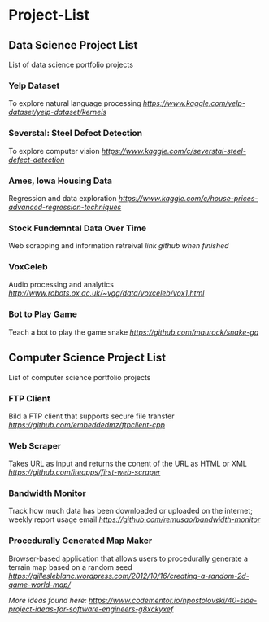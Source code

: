 # Project-List


## Data Science Project List
List of data science portfolio projects


### Yelp Dataset
To explore natural language processing
*https://www.kaggle.com/yelp-dataset/yelp-dataset/kernels*

### Severstal: Steel Defect Detection
To explore computer vision
*https://www.kaggle.com/c/severstal-steel-defect-detection*

### Ames, Iowa Housing Data
Regression and data exploration
*https://www.kaggle.com/c/house-prices-advanced-regression-techniques*

### Stock Fundemntal Data Over Time
Web scrapping and information retreival
*link github when finished*

### VoxCeleb
Audio processing and analytics
*http://www.robots.ox.ac.uk/~vgg/data/voxceleb/vox1.html*

### Bot to Play Game
Teach a bot to play the game snake
*https://github.com/maurock/snake-ga*


## Computer Science Project List
List of computer science portfolio projects


### FTP Client
Bild a FTP client that supports secure file transfer
*https://github.com/embeddedmz/ftpclient-cpp*

### Web Scraper
Takes URL as input and returns the conent of the URL as HTML or XML
*https://github.com/ireapps/first-web-scraper*

### Bandwidth Monitor
Track how much data has been downloaded or uploaded on the internet; weekly report usage email
*https://github.com/remusao/bandwidth-monitor*

### Procedurally Generated Map Maker
Browser-based application that allows users to procedurally generate a terrain map based on a random seed
*https://gillesleblanc.wordpress.com/2012/10/16/creating-a-random-2d-game-world-map/*


*More ideas found here: https://www.codementor.io/npostolovski/40-side-project-ideas-for-software-engineers-g8xckyxef*
